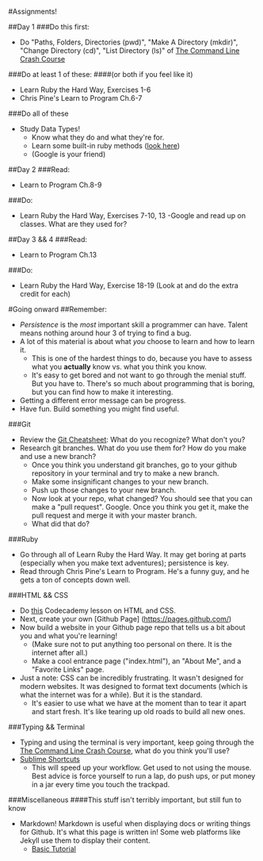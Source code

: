 #Assignments!

##Day 1
###Do this first:
- Do "Paths, Folders, Directories (pwd)", "Make A Directory (mkdir)", "Change Directory (cd)", "List Directory (ls)" of [The Command Line Crash Course](http://cli.learncodethehardway.org/book/)

###Do at least 1 of these:
####(or both if you feel like it)
- Learn Ruby the Hard Way, Exercises 1-6
- Chris Pine's Learn to Program Ch.6-7

###Do all of these
- Study Data Types!
  - Know what they do and what they're for.
  - Learn some built-in ruby methods ([look here](http://ruby-doc.com/))
  - (Google is your friend)

##Day 2
###Read:
- Learn to Program Ch.8-9

###Do:
- Learn Ruby the Hard Way, Exercises 7-10, 13
-Google and read up on classes. What are they used for?

##Day 3 && 4
###Read:
- Learn to Program Ch.13

###Do:
- Learn Ruby the Hard Way, Exercise 18-19 (Look at and do the extra credit for each)

#Going onward
##Remember:
- _Persistence_ is the _most_ important skill a programmer can have. Talent means nothing around hour 3 of trying to find a bug.
- A lot of this material is about what _you_ choose to learn and how to learn it.
  - This is one of the hardest things to do, because you have to assess what you **actually** know vs. what you think you know.
  - It's easy to get bored and not want to go through the menial stuff. But you have to. There's so much about programming that is boring, but you can find how to make it interesting.
- Getting a different error message can be progress.
- Have fun. Build something you might find useful.

###Git
- Review the [Git Cheatsheet](https://scotch.io/bar-talk/git-cheat-sheet): What do you recognize? What don't you?
- Research git branches. What do you use them for? How do you make and use a new branch?
  - Once you think you understand git branches, go to your github repository in your terminal and try to make a new branch.
  - Make some insignificant changes to your new branch.
  - Push up those changes to your new branch.
  - Now look at your repo, what changed? You should see that you can make a "pull request". Google. Once you think you get it, make the pull request and merge it with your master branch.
  - What did that do?


###Ruby
- Go through all of Learn Ruby the Hard Way. It may get boring at parts (especially when you make text adventures); persistence is key.
- Read through Chris Pine's Learn to Program. He's a funny guy, and he gets a ton of concepts down well.

###HTML && CSS
- Do [this](https://www.codecademy.com/en/skills/make-a-website) Codecademy lesson on HTML and CSS.
- Next, create your own [Github Page]
(https://pages.github.com/)
- Now build a website in your Github page repo that tells us a bit about you and what you're learning!
  - (Make sure not to put anything too personal on there. It is the internet after all.)
  - Make a cool entrance page ("index.html"), an "About Me", and a "Favorite Links" page.
- Just a note: CSS can be incredibly frustrating. It wasn't designed for modern websites. It was designed to format text documents (which is what the internet was for a while). But it is the standard.
  - It's easier to use what we have at the moment than to tear it apart and start fresh. It's like tearing up old roads to build all new ones.

###Typing && Terminal
- Typing and using the terminal is very important, keep going through the [The Command Line Crash Course](http://cli.learncodethehardway.org/book/), what do you think you'll use?
- [Sublime Shortcuts](http://www.cheatography.com/martinprins/cheat-sheets/sublime-text-3-osx/)
  - This will speed up your workflow. Get used to not using the mouse. Best advice is force yourself to run a lap, do push ups, or  put money in a jar every time you touch the trackpad.

###Miscellaneous
####This stuff isn't terribly important, but still fun to know
- Markdown! Markdown is useful when displaying docs or writing things for Github. It's what this page is written in! Some web platforms like Jekyll use them to display their content.
  - [Basic Tutorial](http://markdowntutorial.com/)

